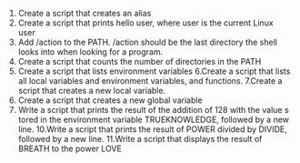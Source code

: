 1. Create a script that creates an alias
2. Create a script that prints hello user, where user is the current Linux user
3. Add /action to the PATH. /action should be the last directory the shell looks into when looking for a program.
4. Create a script that counts the number of directories in the PATH
5. Create a script that lists environment variables
6.Create a script that lists all local variables and environment variables, and   functions.
7.Create a script that creates a new local variable.
8. Create a script that creates a new global variable
9. Write a script that prints the result of the addition of 128 with the value s   tored in the environment variable TRUEKNOWLEDGE, followed by a new line.
10.Write a script that prints the result of POWER divided by DIVIDE, followed by   a new line.
11.Write a script that displays the result of BREATH to the power LOVE
